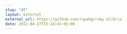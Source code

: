 ```yaml
---
slug: "df"
layout: external
external_url: https://github.com/rupakg/ruby-alibris
date: 2011-04-27T15:24:43-05:00
---
```

